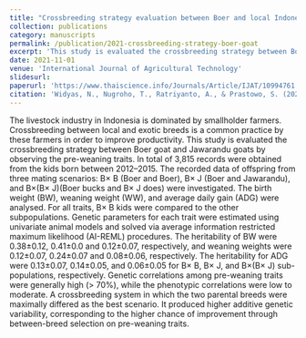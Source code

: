 ```yaml
---
title: "Crossbreeding strategy evaluation between Boer and local Indonesian goat based on pre-weaning traits"
collection: publications
category: manuscripts
permalink: /publication/2021-crossbreeding-strategy-boer-goat
excerpt: 'This study is evaluated the crossbreeding strategy between Boer goat and Jawarandu goats by observing the pre-weaning traits hehritability and genetic correlation.'
date: 2021-11-01
venue: 'International Journal of Agricultural Technology'
slidesurl: 
paperurl: 'https://www.thaiscience.info/Journals/Article/IJAT/10994761.pdf'
citation: 'Widyas, N., Nugroho, T., Ratriyanto, A., & Prastowo, S. (2021). Crossbreeding strategy evaluation between Boer and local Indonesian goat based on pre-weaning traits. International Journal of Agricultural Technology, 17(6), 2461-2472'
---
```


The livestock industry in Indonesia is dominated by smallholder farmers. Crossbreeding between local and exotic breeds is a common practice by these farmers in order to improve productivity. This study is evaluated the crossbreeding strategy between Boer goat and Jawarandu goats by observing the pre-weaning traits. In total of 3,815 records were obtained from the kids born between 2012–2015. The recorded data of offspring from three mating scenarios: B× B (Boer and Boer), B× J (Boer and Jawarandu), and B×(B× J)(Boer bucks and B× J does) were investigated. The birth weight (BW), weaning weight (WW), and average daily gain (ADG) were analysed. For all traits, B× B kids were compared to the other subpopulations. Genetic parameters for each trait were estimated using univariate animal models and solved via average information restricted maximum likelihood (AI-REML) procedures. The heritability of BW were 0.38±0.12, 0.41±0.0 and 0.12±0.07, respectively, and weaning weights were 0.12±0.07, 0.24±0.07 and 0.08±0.06, respectively. The heritability for ADG were 0.13±0.07, 0.14±0.05, and 0.06±0.05 for B× B, B× J, and B×(B× J) sub-populations, respectively. Genetic correlations among pre-weaning traits were generally high (> 70%), while the phenotypic correlations were low to moderate. A crossbreeding system in which the two parental breeds were maximally differed as the best scenario. It produced higher additive genetic variability, corresponding to the higher chance of improvement through between-breed selection on pre-weaning traits.